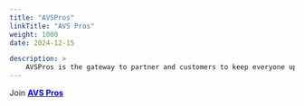 ```yaml
---
title: "AVSPros"
linkTitle: "AVS Pros"
weight: 1000
date: 2024-12-15

description: >
    AVSPros is the gateway to partner and customers to keep everyone up to date with latest AVS trainings, announcements, content, etc...
---
```


Join [<span style="color:blue">**AVS Pros**</span>](https://aka.ms/AVSPros)



